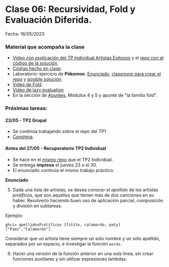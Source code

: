 
# Clase 06: Recursividad, Fold y Evaluación Diferida.

Fecha: 16/05/2023

### Material que acompaña la clase

* [Video con explicación del TP Individual Artistas Exitosos](https://youtu.be/EvDIMbOHy-w) y el [repo con el código de la solución](https://github.com/pdepjm/2024-f-tpi-2-lspigariol).
* [Código hecho en clase](https://github.com/pdepjm/2024-f-clase-06/blob/main/src/Library.hs).
* Laboratorio: ejercicio de **Pókemon**. [Enunciado](https://docs.google.com/document/d/12p0b6g3LU1o135u1OwACyRe_pa_dYwU0AmJ8Z-ZgXj4/edit), [classroom para crear el repo](https://classroom.github.com/a/DoG797SH) y [posible solución](https://github.com/pdepjm/2024-f-pokemon-dlopezalvas/blob/main/src/Library.hs).
* [Video de Fold](https://www.youtube.com/watch?v=veiQkxz59NE).
* [Video de lazy evaluation](https://www.youtube.com/watch?v=wZ0pBezum58)
* En la sección de [Apuntes](https://www.pdep.com.ar/material/apuntes#h.38a137fb537f40e1_55), Módulos 4 y 5 y apunte de "la familia fold".

### Próximas tareas:

#### 23/05 -  TP2 Grupal 
* Se continúa trabajando sobre el repo del TP1
* [Consigna](https://docs.google.com/document/d/1zS67A3HqG9B_kj-22Rv6kJ3NEjHFJRUG2G-4mzjFmNQ/edit).

#### Antes del 27/05 - Recuperatorio TP2 Individual
* Se hace en el [mismo repo](https://classroom.github.com/a/864bjaJG) que el TP2 Individual.
* Se entrega **impreso** el jueves 23 o el 30.
* El enunciado continúa el mismo trabajo práctico:

**Enunciado**

5) Dada una lista de artistas, se desea conocer el _apellido_ de los artistas _prolíficos_, que son aquellos que tienen más de dos canciones en su haber. Resolverlo haciendo buen uso de aplicación parcial, composición y división en subtareas.

Ejemplo:
```
ghci> apellidosProlificos [fitito, calamardo, paty]
["Paez","Calamardo"]
```

Considerar que un artista tiene siempre un sólo nombre y un sólo apellido, separados por un espacio, e investigar la función `words`.

6) Hacer una versión de la función anterior en una sola línea, sin crear funciones auxiliares y sin utilizar expresiones lambdas.
